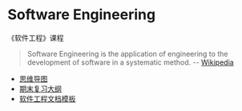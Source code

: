 # Software Engineering

《软件工程》课程

> Software Engineering is the application of engineering to the development of software in a systematic method. -- [Wikipedia](https://en.wikipedia.org/wiki/Software_engineering)

- [思维导图](https://github.com/rocj/mindmap/tree/master/computer-science/software-engineering)
- [期末复习大纲](./document/)
- [软件工程文档模板](./experiment/)
